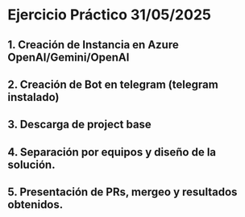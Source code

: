 # Ejercicio Práctico 31/05/2025

## 1. Creación de Instancia en Azure OpenAI/Gemini/OpenAI

## 2. Creación de Bot en telegram (telegram instalado)

## 3. Descarga de project base

## 4. Separación por equipos y diseño de la solución. 

## 5. Presentación de PRs, mergeo y resultados obtenidos. 